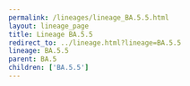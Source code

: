 ```yaml
---
permalink: /lineages/lineage_BA.5.5.html
layout: lineage_page
title: Lineage BA.5.5
redirect_to: ../lineage.html?lineage=BA.5.5
lineage: BA.5.5
parent: BA.5
children: ['BA.5.5']
---
```

